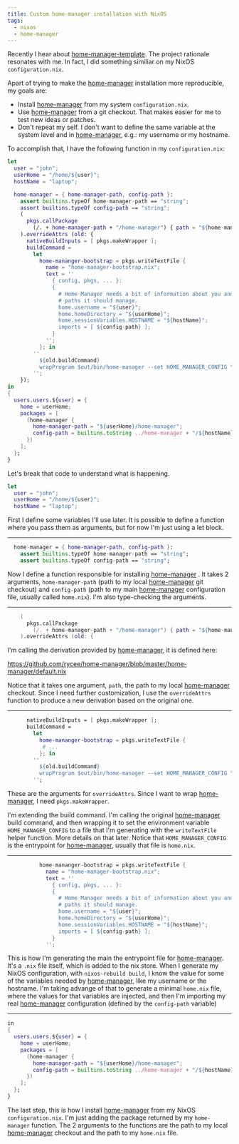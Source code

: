 ```yaml
---
title: Custom home-manager installation with NixOS
tags:
  - nixos
  - home-manager
---
```


Recently I hear about
[home-manager-template](https://github.com/ryantm/home-manager-template). The
project rationale resonates with me. In fact, I did something similiar on my
NixOS `configuration.nix`.

Apart of trying to make the [home-manager][] installation more reproducible, my
goals are:

- Install [home-manager][] from my system `configuration.nix`.
- Use [home-manager][] from a git checkout. That makes easier for me to test new
  ideas or patches.
- Don't repeat my self. I don't want to define the same variable at the system
  level and in [home-manager][], e.g.: my username or my hostname.

To accomplish that, I have the following function in my `configuration.nix`:

```nix
let
  user = "john";
  userHome = "/home/${user}";
  hostName = "laptop";

  home-manager = { home-manager-path, config-path }:
    assert builtins.typeOf home-manager-path == "string";
    assert builtins.typeOf config-path == "string";
    (
      pkgs.callPackage
        (/. + home-manager-path + "/home-manager") { path = "${home-manager-path}"; }
    ).overrideAttrs (old: {
      nativeBuildInputs = [ pkgs.makeWrapper ];
      buildCommand =
        let
          home-mananger-bootstrap = pkgs.writeTextFile {
            name = "home-manager-bootstrap.nix";
            text = ''
              { config, pkgs, ... }:
              {
                # Home Manager needs a bit of information about you and the
                # paths it should manage.
                home.username = "${user}";
                home.homeDirectory = "${userHome}";
                home.sessionVariables.HOSTNAME = "${hostName}";
                imports = [ ${config-path} ];
              }
            '';
          }; in
        ''
          ${old.buildCommand}
          wrapProgram $out/bin/home-manager --set HOME_MANAGER_CONFIG "${home-mananger-bootstrap}"
        '';
    });
in
{
  users.users.${user} = {
    home = userHome;
    packages = [
      (home-manager {
        home-manager-path = "${userHome}/home-manager";
        config-path = builtins.toString ../home-manager + "/${hostName}.nix";
      })
    ];
  };
}
```

Let's break that code to understand what is happening.

```nix
let
  user = "john";
  userHome = "/home/${user}";
  hostName = "laptop";
```

First I define some variables I'll use later. It is possible to define a
function where you pass them as arguments, but for now I'm just using a let
block.

---

```nix
  home-manager = { home-manager-path, config-path }:
    assert builtins.typeOf home-manager-path == "string";
    assert builtins.typeOf config-path == "string";
```

Now I define a function responsible for installing [home-manager][] . It takes 2
arguments, `home-manager-path` (path to my local [home-manager][] git checkout)
and `config-path` (path to my main [home-manager][] configuration file, usually
called `home.nix`). I'm also type-checking the arguments.

---

```nix
    (
      pkgs.callPackage
        (/. + home-manager-path + "/home-manager") { path = "${home-manager-path}"; }
    ).overrideAttrs (old: {
```

I'm calling the derivation provided by [home-manager][], it is defined here:

https://github.com/rycee/home-manager/blob/master/home-manager/default.nix

Notice that it takes one argument, `path`, the path to my local [home-manager][]
checkout. Since I need further customization, I use the `overrideAttrs` function
to produce a new derivation based on the original one.

---

```nix
      nativeBuildInputs = [ pkgs.makeWrapper ];
      buildCommand =
        let
          home-mananger-bootstrap = pkgs.writeTextFile {
           # ...
          }; in
        ''
          ${old.buildCommand}
          wrapProgram $out/bin/home-manager --set HOME_MANAGER_CONFIG "${home-mananger-bootstrap}"
        '';
```

These are the arguments for `overrideAttrs`. Since I want to wrap
[home-manager][], I need `pkgs.makeWrapper`.

I'm extending the build command. I'm calling the original [home-manager][] build
command, and then wrapping it to set the environment variable
`HOME_MANAGER_CONFIG` to a file that I'm generating with the `writeTextFile`
helper function. More details on that later. Notice that `HOME_MANAGER_CONFIG`
is the entrypoint for [home-manager][], usually that file is `home.nix`.

---

```nix
          home-mananger-bootstrap = pkgs.writeTextFile {
            name = "home-manager-bootstrap.nix";
            text = ''
              { config, pkgs, ... }:
              {
                # Home Manager needs a bit of information about you and the
                # paths it should manage.
                home.username = "${user}";
                home.homeDirectory = "${userHome}";
                home.sessionVariables.HOSTNAME = "${hostName}";
                imports = [ ${config-path} ];
              }
            '';
```

This is how I'm generating the main the entrypoint file for [home-manager][].
It's a `.nix` file itself, which is added to the nix store. When I generate my
NixOS configuration, with `nixos-rebuild build`, I know the value for some of
the variables needed by [home-manager][], like my username or the hostname. I'm
taking advange of that to generate a minimal `home.nix` file, where the values
for that variables are injected, and then I'm importing my real [home-manager][]
configuration (defined by the `config-path` variable)

[home-manager]: https://rycee.gitlab.io/home-manager/

---

```nix
in
{
  users.users.${user} = {
    home = userHome;
    packages = [
      (home-manager {
        home-manager-path = "${userHome}/home-manager";
        config-path = builtins.toString ../home-manager + "/${hostName}.nix";
      })
    ];
  };
}
```

The last step, this is how I install [home-manager][] from my NixOS
`configuration.nix`. I'm just adding the package returned by my `home-manager`
function. The 2 arguments to the functions are the path to my local
[home-manager][] checkout and the path to my `home.nix` file.
